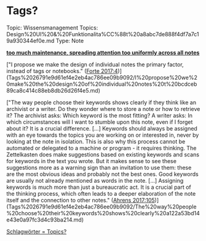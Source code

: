 # Tags?

Topic: Wissensmanagement
Topics: Design%20UI%20&%20Funktionalita%CC%88t%20a8abc7de888f4df7a7c19a930344ef0e.md
Type: Note

[**too much maintenance, spreading attention too uniformly across all notes**](Tags%2026791e9d61ef4e2eb4ac786ee09b9092/too%20much%20maintenance,%20spreading%20attention%20too%20unif%201fb7d2f265d1443382fa5752cf12ba02.md)

["I propose we make the design of individual notes the primary factor, instead of tags or notebooks." ([Forte 2017:4](zotero://open-pdf/library/items/DHH2FKWF?page=4))](Tags%2026791e9d61ef4e2eb4ac786ee09b9092/I%20propose%20we%20make%20the%20design%20of%20individual%20notes%20t%20bcdceb89ca8c414c88eb8db26d26f4e5.md)

["The way people choose their keywords shows clearly if they think like an archivist or a writer. Do they wonder where to store a note or how to retrieve it? The archivist asks: Which keyword is the most fitting? A writer asks: In which circumstances will I want to stumble upon this note, even if I forget about it? It is a crucial difference. […] Keywords should always be assigned with an eye towards the topics you are working on or interested in, never by looking at the note in isolation. This is also why this process cannot be automated or delegated to a machine or program - it requires thinking. The Zettelkasten does make suggestions based on existing keywords and scans for keywords in the text you wrote. But it makes sense to see these suggestions more as a warning sign than an invitation to use them: these are the most obvious ideas and probably not the best ones. Good keywords are usually not already mentioned as words in the note. […] Assigning keywords is much more than just a bureaucratic act. It is a crucial part of the thinking process, which often leads to a deeper elaboration of the note itself and the connection to other notes." ([Ahrens 2017:105](zotero://open-pdf/library/items/ZYMH3KIN?page=105))](Tags%2026791e9d61ef4e2eb4ac786ee09b9092/The%20way%20people%20choose%20their%20keywords%20shows%20clearly%20a122a53bd14e43e0a97fc3d4c93ba214.md)

[Schlagwörter = Topics?](Tags%2026791e9d61ef4e2eb4ac786ee09b9092/Schlagwo%CC%88rter%20=%20Topics%207cbfdbba38ba463ca723ad2f644fd1fd.md)